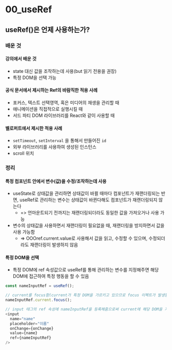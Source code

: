 # 00_useRef

## useRef()은 언제 사용하는가?

### 배운 것

#### 강의에서 배운 것

- state 대신 값을 조작하는데 사용(but 읽기 전용을 권장)
- 특정 DOM을 선택 가능



#### 공식 문서에서 제시하는 Ref의 바람직한 적용 사례

- 포커스, 텍스트 선택영역, 혹은 미디어의 재생을 관리할 때
- 애니메이션을 직접적으로 실행시킬 때
- 서드 파티 DOM 라이브러리를 React와 같이 사용할 때



#### 벨로퍼트에서 제시한 적용 사례

- `setTimeout`, `setInterval` 을 통해서 만들어진 `id`
- 외부 라이브러리를 사용하여 생성된 인스턴스
- scroll 위치



### 정리

#### 특정 컴포넌트 안에서 변수(값)을 수정/조작하는데 사용

- useState로 상태값을 관리하면 상태값이 바뀔 때마다 컴포넌트가 재랜더링되는 반면, useRef로 관리하는 변수는 상태값이 바뀐다해도 컴포넌트가 재랜더링되지 않는다 
  - => 언마운트되기 전까지는 재랜더링되더라도 동일한 값을 가져오거나 사용 가능
- 변수의 상태값을 사용하면서 재랜더링이 필요없을 때, 재랜더링을 방지하면서 값을 사용 가능함
  - => OOOref.current.value로 사용해서 값을 읽고, 수정할 수 있으며, 수정되더라도 재랜더링이 발생하지 않음



#### 특정 DOM을 선택

- 특정 DOM에 ref 속성값으로 useRef를 통해 관리하는 변수를 지정해주면 해당 DOM에 접근하여 특정 행동을 할 수 있음

```javascript
const nameInputRef = useRef();

// current를 focus함(current가 특정 DOM을 가르키고 있으므로 focus 이펙트가 발생함)
nameInputRef.current.focus();

// input 태그의 ref 속성에 nameInputRef을 등록해줌으로써 current에 해당 DOM을 가르키게되고 그 때, focus 효과가 발생됨
<input
  name="name"
  placeholder="이름"
  onChange={onChange}
  value={name}
  ref={nameInputRef}
/>
```

